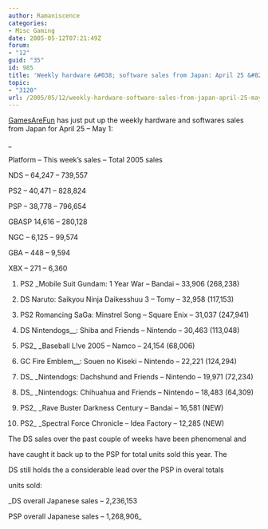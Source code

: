```yaml
---
author: Ramaniscence
categories:
- Misc Gaming
date: 2005-05-12T07:21:49Z
forum:
- "12"
guid: "35"
id: 985
title: 'Weekly hardware &#038; software sales from Japan: April 25 &#8211; May 1'
topic:
- "3120"
url: /2005/05/12/weekly-hardware-software-sales-from-japan-april-25-may-1/
---
```


<a target="_blank" href="http://www.gamesarefun.com/news.php?newsid=4878">GamesAreFun</a> has just put up the weekly hardware and softwares sales from Japan for April 25 &#8211; May 1:
  
_
  
Platform &#8211; This week&#8217;s sales &#8211; Total 2005 sales</p> 

NDS &#8211; 64,247 &#8211; 739,557
  

  
PS2 &#8211; 40,471 &#8211; 828,824
  

  
PSP &#8211; 38,778 &#8211; 796,654
  

  
GBASP 14,616 &#8211; 280,128
  

  
NGC &#8211; 6,125 &#8211; 99,574
  

  
GBA &#8211; 448 &#8211; 9,594
  

  
XBX &#8211; 271 &#8211; 6,360

1. PS2 </em>_Mobile Suit Gundam: 1 Year War &#8211; Bandai &#8211; 33,906 (268,238)
  

  
2. DS Naruto: Saikyou Ninja Daikesshuu 3 &#8211; Tomy &#8211; 32,958 (117,153)
  

  
3. PS2 Romancing SaGa: Minstrel Song &#8211; Square Enix &#8211; 31,037 (247,941)
  

  
4. DS Nintendogs__: Shiba and Friends &#8211; Nintendo &#8211; 30,463 (113,048)
  

  
5. PS2_ _Baseball L!ve 2005 &#8211; Namco &#8211; 24,154 (68,006)
  

  
6. GC Fire Emblem__: Souen no Kiseki &#8211; Nintendo &#8211; 22,221 (124,294)
  

  
7. DS_ _Nintendogs: Dachshund and Friends &#8211; Nintendo &#8211; 19,971 (72,234)
  

  
8. DS_ _Nintendogs: Chihuahua and Friends &#8211; Nintendo &#8211; 18,483 (64,309)
  

  
9. PS2_ _Rave Buster Darkness Century &#8211; Bandai &#8211; 16,581 (NEW)
  

  
10. PS2_ _Spectral Force Chronicle &#8211; Idea Factory &#8211; 12,285 (NEW)</p> 

</em>The DS sales over the past couple of weeks have been phenomenal and
  
have caught it back up to the PSP for total units sold this year. The
  
DS still holds the a considerable lead over the PSP in overal totals
  
units sold:

_DS overall Japanese sales &#8211; 2,236,153
  

  
PSP overall Japanese sales &#8211; 1,268,906_
